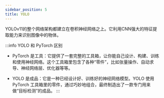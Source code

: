 ```yaml
---
sidebar_position: 5
title: YOLO
---
```


YOLOv11的整个网络架构都建立在卷积神经网络之上。它利用CNN强大的特征提取能力来识别图像中的物体。


:::info
YOLO 和 PyTorch 区别

- PyTorch 是工具：它提供了一套完整的工具箱，让你能自己设计、构建、训练和使用神经网络。这个工具箱里包含了各种“零件”，比如张量操作、自动求导、神经网络层、优化器等等。

- YOLO 是成品：它是一种已经设计好、训练好的神经网络模型。YOLO 使用 PyTorch 工具箱里的零件，通过巧妙地组合，最终制造出了一款专门用来做“目标检测”的成品。
:::